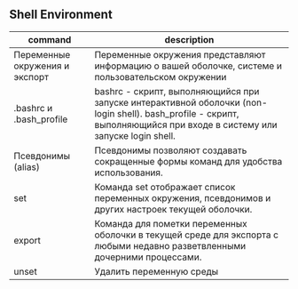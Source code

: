 ## Shell Environment

| command                        | description                                                                                                                                                            |
| ------------------------------ | ---------------------------------------------------------------------------------------------------------------------------------------------------------------------- |
| Переменные окружения и экспорт | Переменные окружения представляют информацию о вашей оболочке, системе и пользовательском окружении                                                                    |
| .bashrc и .bash_profile        | bashrc - скрипт, выполняющийся при запуске интерактивной оболочки (non-login shell). bash_profile - скрипт, выполняющийся при входе в систему или запуске login shell. |
| Псевдонимы (alias)             | Псевдонимы позволяют создавать сокращенные формы команд для удобства использования.                                                                                    |
| set                            | Команда set отображает список переменных окружения, псевдонимов и других настроек текущей оболочки.                                                                    |
| export                         | Команда для пометки переменных оболочки в текущей среде для экспорта с любыми недавно разветвленными дочерними процессами.                                             |
| unset                          | Удалить переменную среды                                                                                                                                               |
